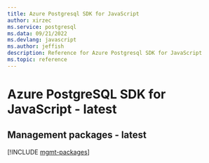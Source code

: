 ```yaml
---
title: Azure Postgresql SDK for JavaScript
author: xirzec
ms.service: postgresql
ms.data: 09/21/2022
ms.devlang: javascript
ms.author: jeffish
description: Reference for Azure Postgresql SDK for JavaScript
ms.topic: reference
---
```

# Azure PostgreSQL SDK for JavaScript - latest

## Management packages - latest
[!INCLUDE [mgmt-packages](postgresql-mgmt-index.md)]